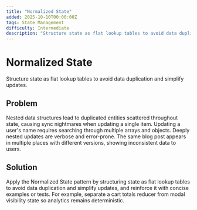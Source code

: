 ```yaml
---
title: "Normalized State"
added: 2025-10-10T00:00:00Z
tags: State Management
difficulty: Intermediate
description: "Structure state as flat lookup tables to avoid data duplication and simplify updates."
---
```

# Normalized State

Structure state as flat lookup tables to avoid data duplication and simplify updates.

## Problem

Nested data structures lead to duplicated entities scattered throughout state, causing sync nightmares when updating a single item. Updating a user's name requires searching through multiple arrays and objects. Deeply nested updates are verbose and error-prone. The same blog post appears in multiple places with different versions, showing inconsistent data to users.

## Solution

Apply the Normalized State pattern by structuring state as flat lookup tables to avoid data duplication and simplify updates, and reinforce it with concise examples or tests. For example, separate a cart totals reducer from modal visibility state so analytics remains deterministic.
